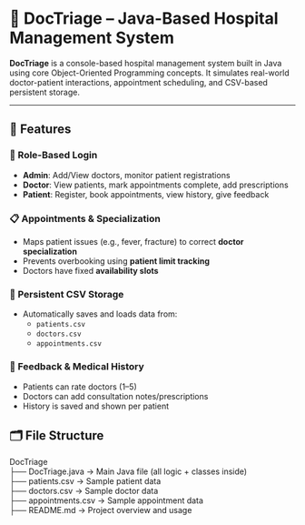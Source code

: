 # 🏥 DocTriage – Java-Based Hospital Management System

**DocTriage** is a console-based hospital management system built in Java using core Object-Oriented Programming concepts. It simulates real-world doctor-patient interactions, appointment scheduling, and CSV-based persistent storage.

---

## 🚀 Features

### 👤 Role-Based Login
- **Admin**: Add/View doctors, monitor patient registrations
- **Doctor**: View patients, mark appointments complete, add prescriptions
- **Patient**: Register, book appointments, view history, give feedback

### 📋 Appointments & Specialization
- Maps patient issues (e.g., fever, fracture) to correct **doctor specialization**
- Prevents overbooking using **patient limit tracking**
- Doctors have fixed **availability slots**

### 💾 Persistent CSV Storage
- Automatically saves and loads data from:
  - `patients.csv`
  - `doctors.csv`
  - `appointments.csv`

### 📝 Feedback & Medical History
- Patients can rate doctors (1–5)
- Doctors can add consultation notes/prescriptions
- History is saved and shown per patient


## 🗂 File Structure
DocTriage  
├── DocTriage.java          → Main Java file (all logic + classes inside)  
├── patients.csv            → Sample patient data  
├── doctors.csv             → Sample doctor data  
├── appointments.csv        → Sample appointment data  
├── README.md               → Project overview and usage  
